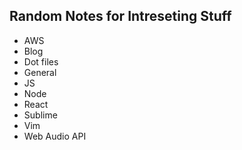 ## Random Notes for Intreseting Stuff

- AWS
- Blog
- Dot files
- General
- JS
- Node
- React
- Sublime
- Vim
- Web Audio API